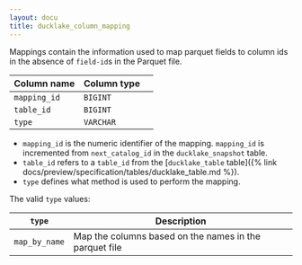 ```yaml
---
layout: docu
title: ducklake_column_mapping
---
```


Mappings contain the information used to map parquet fields to column ids in the absence of `field-id`s in the Parquet file.

| Column name  | Column type |             |
| ------------ | ----------- | ----------- |
| `mapping_id` | `BIGINT`    |             |
| `table_id`   | `BIGINT`    |             |
| `type`       | `VARCHAR`   |             |

- `mapping_id` is the numeric identifier of the mapping. `mapping_id` is incremented from `next_catalog_id` in the `ducklake_snapshot` table.
- `table_id` refers to a `table_id` from the [`ducklake_table` table]({% link docs/preview/specification/tables/ducklake_table.md %}). 
- `type` defines what method is used to perform the mapping.

The valid `type` values:

| `type`        | Description |
| ------------- | ----------- |
| `map_by_name` | Map the columns based on the names in the parquet file |
